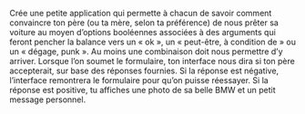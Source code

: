 Crée une petite application qui permette à chacun de savoir comment convaincre ton père (ou ta mère, selon ta préférence) de nous prêter sa voiture au moyen d’options booléennes associées à des arguments qui feront pencher la balance vers un « ok », un « peut-être, à condition de » ou un « dégage, punk ». Au moins une combinaison doit nous permettre d’y arriver. Lorsque l’on soumet le formulaire, ton interface nous dira si ton père accepterait, sur base des réponses fournies. Si la réponse est négative, l’interface remontrera le formulaire pour qu’on puisse réessayer. Si la réponse est positive, tu affiches une photo de sa belle BMW et un petit message personnel.
